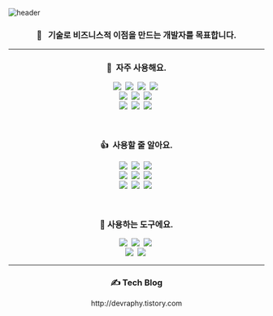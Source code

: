 
<!--
**devraphy/devraphy** is a ✨ _special_ ✨ repository because its `README.md` (this file) appears on your GitHub profile.

Here are some ideas to get you started:

- 🔭 I’m currently working on ...
- 🌱 I’m currently learning ...
- 👯 I’m looking to collaborate on ...
- 🤔 I’m looking for help with ...
- 💬 Ask me about ...
- 📫 How to reach me: ...
- 😄 Pronouns: ...
- ⚡ Fun fact: ...
-->

![header](https://capsule-render.vercel.app/api?type=waving&color=0:00C9FF,50:40E0D0,100:FF8C00&height=300&section=header&text=Gyun%20Hyoung%20Lee&fontColor=FFFFFF&fontSize=65&fontAlign=36&fontAlignY=35&animation=fadeIn&desc=꾸준함의%20가치를%20아는%20개발자&descAlign=24&descSize=25&descAlignY=58)


<h3 align="center">🚀 &nbsp; 기술로 비즈니스적 이점을 만드는 개발자를 목표합니다.</h3>
<hr>
<h3 align="center">📌 &nbsp;자주 사용해요.</h3>
<p align="center">
 <a href="#"><img src="https://img.shields.io/badge/Java-3673A5?style=for-the-badge&logo=CoffeeScript&logoColor=white"/></a>&nbsp;
 <a href="#"><img src="https://img.shields.io/badge/Spring-darkgreen?style=for-the-badge&logo=Spring&logoColor=white"/></a>&nbsp; 
 <a href="#"><img src="https://img.shields.io/badge/JSP-darkgreen?style=for-the-badge&logo=Spring&logoColor=white"/></a>&nbsp;
 <a href="#"><img src="https://img.shields.io/badge/jQuery-3673A5?style=for-the-badge&logo=jQuery&logoColor=white"/></a>&nbsp;
 <br/>
 <a href="#"><img src="https://img.shields.io/badge/MyBatis-3673A5?style=for-the-badge&logo=CoffeeScript&logoColor=white"/></a>&nbsp;  
 <a href="#"><img src="https://img.shields.io/badge/MySQL-ff4d4d?style=for-the-badge&logo=mysql&logoColor=white"/></a>&nbsp;
 <a href="#"><img src="https://img.shields.io/badge/Jenkins-ec3f6b?style=for-the-badge&logo=Jenkins&logoColor=white"/></a>&nbsp;
 <br/>
 <a href="#"><img src="https://img.shields.io/badge/-HTML-E34F26?style=for-the-badge&logo=HTML5&logoColor=white"/></a>&nbsp;  
 <a href="#"><img src="https://img.shields.io/badge/-CSS-1572B6?style=for-the-badge&logo=CSS3&logoColor=white"/></a>&nbsp;  
 <a href="#"><img src="https://img.shields.io/badge/-JavaScript-ECD53F?style=for-the-badge&logo=JavaScript&logoColor=white"/></a>&nbsp; 
 
</p>
<br/>
<h3 align="center"> 👍 &nbsp;사용할 줄 알아요.</h3>
<p align="center">
 <a href="#"><img src="https://img.shields.io/badge/Spring Boot-darkgreen?style=for-the-badge&logo=SpringBoot&logoColor=white"/></a>&nbsp;
 <a href="#"><img src="https://img.shields.io/badge/JPA-darkgreen?style=for-the-badge&logo=Spring&logoColor=white"/></a>&nbsp;
 <a href="#"><img src="https://img.shields.io/badge/Spring Security-darkgreen?style=for-the-badge&logo=Spring Security&logoColor=white"/></a>&nbsp;
 <br/>
 <a href="#"><img src="https://img.shields.io/badge/JWT-6b2ca5?style=for-the-badge&logo=JSON-Web-Tokens&logoColor=white"/></a>&nbsp;
 <a href="#"><img src="https://img.shields.io/badge/AWS CloudWatch-ec3f6b?style=for-the-badge&logo=AWS&logoColor=white"/></a>&nbsp; 
 <a href="#"><img src="https://img.shields.io/badge/Vue.js-00b97a?style=for-the-badge&logo=vue.js&logoColor=white"/></a>&nbsp;
 <br/>
 <a href="#"><img src="https://img.shields.io/badge/-Python-3673A5?style=for-the-badge&logo=Python&logoColor=white"/></a>&nbsp;
 <a href="#"><img src="https://img.shields.io/badge/-Oracle-ED0000?style=for-the-badge&logo=oracle&logoColor=white"/></a>&nbsp;
 <a href="#"><img src="https://img.shields.io/badge/Heroku-430098?style=for-the-badge&logo=Heroku&logoColor=white"/></a>&nbsp;
 

</p>

<br/>

<h3 align="center"> 🔧&nbsp;사용하는 도구에요.</h3>
<p align="center">
 <a href="#"><img src="https://img.shields.io/badge/-IntelliJ-267fd3?style=for-the-badge&logo=IntelliJ%20IDEA&logoColor=white"/></a>&nbsp;
 <a href="#"><img src="https://img.shields.io/badge/-DataGrip-83c483?style=for-the-badge&logo=DataGrip&logoColor=white"/></a>&nbsp; 
 <a href="#"><img src="https://img.shields.io/badge/-GitHub-ffffff?style=for-the-badge&logo=GitHub&logoColor=black"/></a>&nbsp;
 <br/>
 <a href="#"><img src="https://img.shields.io/badge/-Postman-%23FF6C37?style=for-the-badge&logo=Postman&logoColor=white"/></a>&nbsp;
 <a href="#"><img src="https://img.shields.io/badge/Putty-808080?style=for-the-badge&logo=Putty&logoColor=white"/></a>&nbsp;
</p>
 
 <hr>
 <h3 align="center">✍️ Tech Blog</h3>
 <p align="center"> http://devraphy.tistory.com </p>
